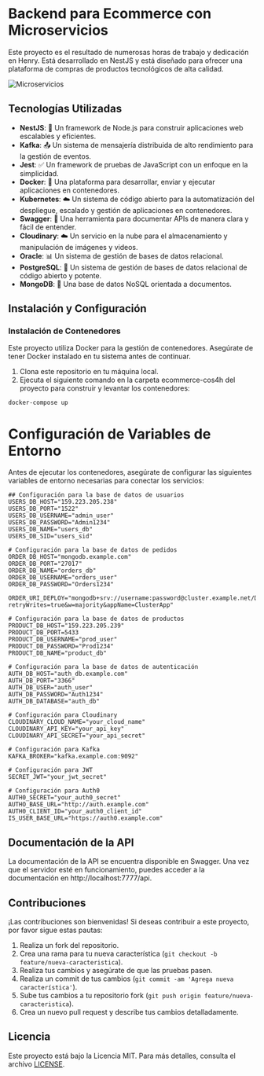 
# Backend para Ecommerce con Microservicios

Este proyecto es el resultado de numerosas horas de trabajo y dedicación en Henry. Está desarrollado en NestJS y está diseñado para ofrecer una plataforma de compras de productos tecnológicos de alta calidad.

![Microservicios](https://img.icons8.com/cotton/64/000000/server.png)

## Tecnologías Utilizadas

- **NestJS**: 🚀 Un framework de Node.js para construir aplicaciones web escalables y eficientes.
- **Kafka**: 📤 Un sistema de mensajería distribuida de alto rendimiento para la gestión de eventos.
- **Jest**: ✅ Un framework de pruebas de JavaScript con un enfoque en la simplicidad.
- **Docker**: 🐳 Una plataforma para desarrollar, enviar y ejecutar aplicaciones en contenedores.
- **Kubernetes**: ☁️ Un sistema de código abierto para la automatización del despliegue, escalado y gestión de aplicaciones en contenedores.
- **Swagger**: 📝 Una herramienta para documentar APIs de manera clara y fácil de entender.
- **Cloudinary**: ☁️ Un servicio en la nube para el almacenamiento y manipulación de imágenes y videos.
- **Oracle**: 📊 Un sistema de gestión de bases de datos relacional.
- **PostgreSQL**: 🐘 Un sistema de gestión de bases de datos relacional de código abierto y potente.
- **MongoDB**: 🍃 Una base de datos NoSQL orientada a documentos.

## Instalación y Configuración

### Instalación de Contenedores

Este proyecto utiliza Docker para la gestión de contenedores. Asegúrate de tener Docker instalado en tu sistema antes de continuar.

1. Clona este repositorio en tu máquina local.
2. Ejecuta el siguiente comando en la carpeta ecommerce-cos4h del proyecto para construir y levantar los contenedores:

```docker-compose up```


# Configuración de Variables de Entorno

Antes de ejecutar los contenedores, asegúrate de configurar las siguientes variables de entorno necesarias para conectar los servicios:


```
## Configuración para la base de datos de usuarios
USERS_DB_HOST="159.223.205.238"
USERS_DB_PORT="1522"
USERS_DB_USERNAME="admin_user"
USERS_DB_PASSWORD="Admin1234"
USERS_DB_NAME="users_db"
USERS_DB_SID="users_sid"

# Configuración para la base de datos de pedidos
ORDER_DB_HOST="mongodb.example.com"
ORDER_DB_PORT="27017"
ORDER_DB_NAME="orders_db"
ORDER_DB_USERNAME="orders_user"
ORDER_DB_PASSWORD="Orders1234"

ORDER_URI_DEPLOY="mongodb+srv://username:password@cluster.example.net/DB_HENRY_ORDER_MS?retryWrites=true&w=majority&appName=ClusterApp"

# Configuración para la base de datos de productos
PRODUCT_DB_HOST="159.223.205.239"
PRODUCT_DB_PORT=5433
PRODUCT_DB_USERNAME="prod_user"
PRODUCT_DB_PASSWORD="Prod1234"
PRODUCT_DB_NAME="product_db"

# Configuración para la base de datos de autenticación
AUTH_DB_HOST="auth_db.example.com"
AUTH_DB_PORT="3366"
AUTH_DB_USER="auth_user"
AUTH_DB_PASSWORD="Auth1234"
AUTH_DB_DATABASE="auth_db"

# Configuración para Cloudinary
CLOUDINARY_CLOUD_NAME="your_cloud_name"
CLOUDINARY_API_KEY="your_api_key"
CLOUDINARY_API_SECRET="your_api_secret"

# Configuración para Kafka
KAFKA_BROKER="kafka.example.com:9092"

# Configuración para JWT
SECRET_JWT="your_jwt_secret"

# Configuración para Auth0
AUTH0_SECRET="your_auth0_secret"
AUTHO_BASE_URL="http://auth.example.com"
AUTH0_CLIENT_ID="your_auth0_client_id"
IS_USER_BASE_URL="https://auth0.example.com"
```
## Documentación de la API
La documentación de la API se encuentra disponible en Swagger. Una vez que el servidor esté en funcionamiento, puedes acceder a la documentación en http://localhost:7777/api.

## Contribuciones

¡Las contribuciones son bienvenidas! Si deseas contribuir a este proyecto, por favor sigue estas pautas:

1. Realiza un fork del repositorio.
2. Crea una rama para tu nueva característica (`git checkout -b feature/nueva-caracteristica`).
3. Realiza tus cambios y asegúrate de que las pruebas pasen.
4. Realiza un commit de tus cambios (`git commit -am 'Agrega nueva característica'`).
5. Sube tus cambios a tu repositorio fork (`git push origin feature/nueva-caracteristica`).
6. Crea un nuevo pull request y describe tus cambios detalladamente.

## Licencia

Este proyecto está bajo la Licencia MIT. Para más detalles, consulta el archivo [LICENSE](LICENSE).
